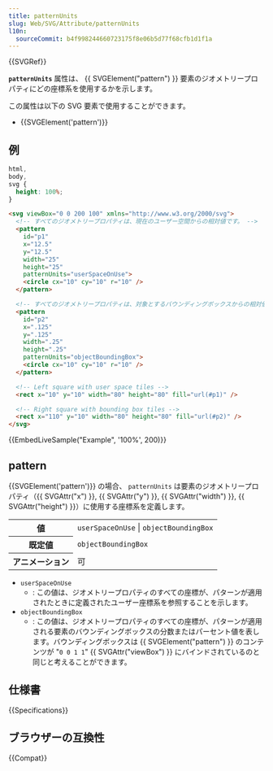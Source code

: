 ```yaml
---
title: patternUnits
slug: Web/SVG/Attribute/patternUnits
l10n:
  sourceCommit: b4f998244660723175f8e06b5d77f68cfb1d1f1a
---
```


{{SVGRef}}

**`patternUnits`** 属性は、 {{ SVGElement("pattern") }} 要素のジオメトリープロパティにどの座標系を使用するかを示します。

この属性は以下の SVG 要素で使用することができます。

- {{SVGElement('pattern')}}

## 例

```css hidden
html,
body,
svg {
  height: 100%;
}
```

```html
<svg viewBox="0 0 200 100" xmlns="http://www.w3.org/2000/svg">
  <!-- すべてのジオメトリープロパティは、現在のユーザー空間からの相対値です。 -->
  <pattern
    id="p1"
    x="12.5"
    y="12.5"
    width="25"
    height="25"
    patternUnits="userSpaceOnUse">
    <circle cx="10" cy="10" r="10" />
  </pattern>

  <!-- すべてのジオメトリープロパティは、対象とするバウンディングボックスからの相対値です。 -->
  <pattern
    id="p2"
    x=".125"
    y=".125"
    width=".25"
    height=".25"
    patternUnits="objectBoundingBox">
    <circle cx="10" cy="10" r="10" />
  </pattern>

  <!-- Left square with user space tiles -->
  <rect x="10" y="10" width="80" height="80" fill="url(#p1)" />

  <!-- Right square with bounding box tiles -->
  <rect x="110" y="10" width="80" height="80" fill="url(#p2)" />
</svg>
```

{{EmbedLiveSample("Example", '100%', 200)}}

## pattern

{{SVGElement('pattern')}} の場合、 `patternUnits` は要素のジオメトリープロパティ（{{ SVGAttr("x") }}, {{ SVGAttr("y") }}, {{ SVGAttr("width") }}, {{ SVGAttr("height") }}）に使用する座標系を定義します。

<table class="properties">
  <tbody>
    <tr>
      <th scope="row">値</th>
      <td><code>userSpaceOnUse</code> | <code>objectBoundingBox</code></td>
    </tr>
    <tr>
      <th scope="row">既定値</th>
      <td><code>objectBoundingBox</code></td>
    </tr>
    <tr>
      <th scope="row">アニメーション</th>
      <td>可</td>
    </tr>
  </tbody>
</table>

- `userSpaceOnUse`
  - : この値は、ジオメトリープロパティのすべての座標が、パターンが適用されたときに定義されたユーザー座標系を参照することを示します。
- `objectBoundingBox`
  - : この値は、ジオメトリープロパティのすべての座標が、パターンが適用される要素のバウンディングボックスの分数またはパーセント値を表します。バウンディングボックスは {{ SVGElement("pattern") }} のコンテンツが "`0 0 1 1`" {{ SVGAttr("viewBox") }} にバインドされているのと同じと考えることができます。

## 仕様書

{{Specifications}}

## ブラウザーの互換性

{{Compat}}
